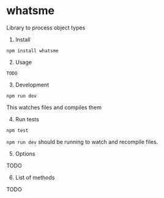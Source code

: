 # whatsme
Library to process object types

1. Install 

```
npm install whatsme
```

2. Usage

```
TODO
```

3. Development

```
npm run dev
```

This watches files and compiles them

4. Run tests

```
npm test
```

`npm run dev` should be running to watch and recompile files.

5. Options

TODO

6. List of methods

TODO